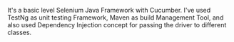 It's a basic level Selenium Java Framework with Cucumber. I've used TestNg as unit testing Framework, Maven as build Management Tool, and also used Dependency Injection concept for passing the driver to different classes. 